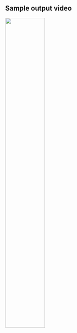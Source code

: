 ## Sample output video

[<img src="https://www.cybertalk.org/wp-content/uploads/2020/05/shutterstock_1267859278.jpg" width="50%">](https://youtu.be/GgcrjdSX6d0 "Sample output video: 55")
